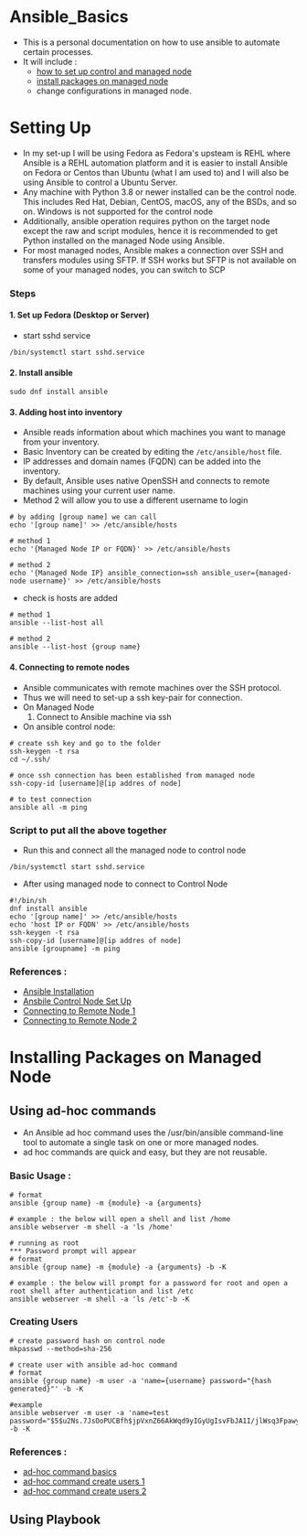 # Ansible_Basics
* This is a personal documentation on how to use ansible to automate certain processes.
* It will include : 
   * [how to set up control and managed node](#Setting-Up)
   * [install packages on managed node](#Installing-Packages-on-Managed-Node)
   * change configurations in managed node. 

# Setting Up
* In my set-up I will be using Fedora as Fedora's upsteam is REHL where Ansible is a REHL automation platform and it is easier to install Ansible on Fedora or Centos than Ubuntu (what I am used to) and I will also be using Ansible to control a Ubuntu Server.
* Any machine with Python 3.8 or newer installed can be the control node. This includes Red Hat, Debian, CentOS, macOS, any of the BSDs, and so on. Windows is not supported for the control node
* Additionally, ansible operation requires python on the target node except the raw and script modules, hence it is recommended to get Python installed on the managed Node using Ansible.
* For most managed nodes, Ansible makes a connection over SSH and transfers modules using SFTP. If SSH works but SFTP is not available on some of your managed nodes, you can switch to SCP

### Steps 
#### 1. Set up Fedora (Desktop or Server)
* start sshd service
```
/bin/systemctl start sshd.service
```

#### 2. Install ansible
```
sudo dnf install ansible
```

#### 3. Adding host into inventory
* Ansible reads information about which machines you want to manage from your inventory.
* Basic Inventory can be created by editing the `/etc/ansible/host` file. 
* IP addresses and domain names (FQDN) can be added into the inventory.
* By default, Ansible uses native OpenSSH and connects to remote machines using your current user name.
* Method 2 will allow you to use a different username to login
 
```
# by adding [group name] we can call
echo '[group name]' >> /etc/ansible/hosts

# method 1
echo '{Managed Node IP or FQDN}' >> /etc/ansible/hosts

# method 2
echo '{Managed Node IP} ansible_connection=ssh ansible_user={managed-node username}' >> /etc/ansible/hosts
```
* check is hosts are added 
```
# method 1
ansible --list-host all

# method 2
ansible --list-host {group name}
```

#### 4. Connecting to remote nodes
* Ansible communicates with remote machines over the SSH protocol. 
* Thus we will need to set-up a ssh key-pair for connection.
* On Managed Node
   1. Connect to Ansible machine via ssh
* On ansible control node: 
```
# create ssh key and go to the folder
ssh-keygen -t rsa
cd ~/.ssh/

# once ssh connection has been established from managed node 
ssh-copy-id [username]@[ip addres of node]

# to test connection
ansible all -m ping
```

### Script to put all the above together
* Run this and connect all the managed node to control node
```
/bin/systemctl start sshd.service
```
* After using managed node to connect to Control Node
```
#!/bin/sh
dnf install ansible
echo '[group name]' >> /etc/ansible/hosts
echo 'host IP or FQDN' >> /etc/ansible/hosts
ssh-keygen -t rsa
ssh-copy-id [username]@[ip addres of node]
ansible [groupname] -m ping
```

### References : 
* [Ansible Installation](https://docs.ansible.com/ansible/latest/installation_guide/intro_installation.html)
* [Ansbile Control Node Set Up](https://docs.ansible.com/ansible/latest/user_guide/intro_getting_started.html)
* [Connecting to Remote Node 1](https://docs.ansible.com/ansible/latest/user_guide/connection_details.html#connections)
* [Connecting to Remote Node 2](https://www.youtube.com/watch?v=d6jTzve7mFY)

# Installing Packages on Managed Node
## Using ad-hoc commands
* An Ansible ad hoc command uses the /usr/bin/ansible command-line tool to automate a single task on one or more managed nodes.
* ad hoc commands are quick and easy, but they are not reusable.
### Basic Usage : 
```
# format
ansible {group name} -m {module} -a {arguments}

# example : the below will open a shell and list /home
ansible webserver -m shell -a 'ls /home' 

# running as root
*** Password prompt will appear
# format 
ansible {group name} -m {module} -a {arguments} -b -K 

# example : the below will prompt for a password for root and open a root shell after authentication and list /etc 
ansible webserver -m shell -a 'ls /etc'-b -K
```
### Creating Users
```
# create password hash on control node 
mkpasswd --method=sha-256 

# create user with ansible ad-hoc command
# format 
ansible {group name} -m user -a 'name={username} password="{hash generated}"' -b -K 

#example
ansible webserver -m user -a 'name=test password="$5$u2Ns.7JsOoPUCBfh$jpVxnZ66AkWqd9yIGyUgIsvFbJA1I/jlWsq3FpawyE4"' -b -K 
```

### References : 
* [ad-hoc command basics](https://www.middlewareinventory.com/blog/ansible-ad-hoc-commands/#ex5)
* [ad-hoc command create users 1](https://www.middlewareinventory.com/blog/ansible-ad-hoc-commands/#Ansible_ad_hoc_commands_Syntax)
* [ad-hoc command create users 2](https://www.youtube.com/watch?v=pr0ZA6pw-jU)

## Using Playbook




